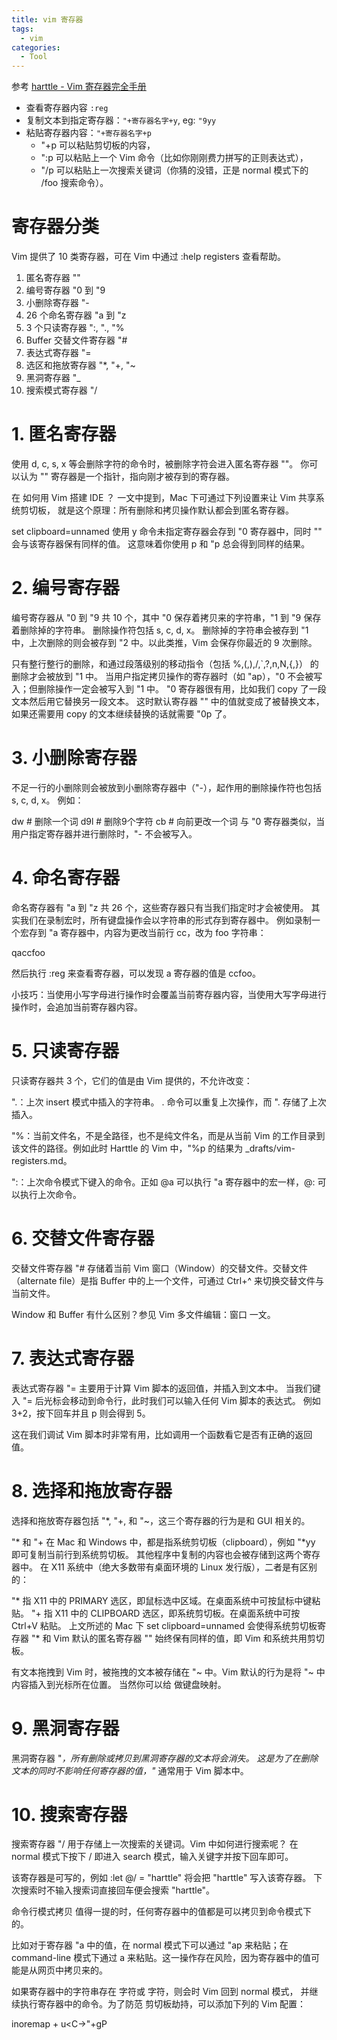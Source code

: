 ```yaml
---
title: vim 寄存器
tags:
  - vim
categories:
  - Tool
---
```

参考 [harttle - Vim 寄存器完全手册](https://harttle.land/2016/07/25/vim-registers.html#header-8)
- 查看寄存器内容 `:reg`
- 复制文本到指定寄存器：`"+寄存器名字+y`, eg: `"9yy`
- 粘贴寄存器内容：`"+寄存器名字+p`
  - "+p 可以粘贴剪切板的内容，
  - ":p 可以粘贴上一个 Vim 命令（比如你刚刚费力拼写的正则表达式），
  - "/p 可以粘贴上一次搜索关键词（你猜的没错，正是 normal 模式下的 /foo 搜索命令）。

# 寄存器分类
Vim 提供了 10 类寄存器，可在 Vim 中通过 :help registers 查看帮助。

1. 匿名寄存器 ""
2. 编号寄存器 "0 到 "9
3. 小删除寄存器 "-
4. 26 个命名寄存器 "a 到 "z
5. 3 个只读寄存器 ":, "., "%
6. Buffer 交替文件寄存器 "#
7. 表达式寄存器 "=
8. 选区和拖放寄存器 "*, "+, "~
9. 黑洞寄存器 "_
0. 搜索模式寄存器 "/
# 1. 匿名寄存器
使用 d, c, s, x 等会删除字符的命令时，被删除字符会进入匿名寄存器 ""。 你可以认为 "" 寄存器是一个指针，指向刚才被存到的寄存器。

在 如何用 Vim 搭建 IDE ？ 一文中提到，Mac 下可通过下列设置来让 Vim 共享系统剪切板， 就是这个原理：所有删除和拷贝操作默认都会到匿名寄存器。

set clipboard=unnamed
使用 y 命令未指定寄存器会存到 "0 寄存器中，同时 "" 会与该寄存器保有同样的值。 这意味着你使用 p 和 "p 总会得到同样的结果。

# 2. 编号寄存器
编号寄存器从 "0 到 "9 共 10 个，其中 "0 保存着拷贝来的字符串，"1 到 "9 保存着删除掉的字符串。 删除操作符包括 s, c, d, x。 删除掉的字符串会被存到 "1 中，上次删除的则会被存到 "2 中。以此类推，Vim 会保存你最近的 9 次删除。

只有整行整行的删除，和通过段落级别的移动指令（包括 %,(,),/,`,?,n,N,{,}） 的删除才会被放到 "1 中。
当用户指定拷贝操作的寄存器时（如 "ap），"0 不会被写入；但删除操作一定会被写入到 "1 中。
"0 寄存器很有用，比如我们 copy 了一段文本然后用它替换另一段文本。 这时默认寄存器 "" 中的值就变成了被替换文本，如果还需要用 copy 的文本继续替换的话就需要 "0p 了。

# 3. 小删除寄存器
不足一行的小删除则会被放到小删除寄存器中（"-），起作用的删除操作符也包括 s, c, d, x。 例如：

dw    # 删除一个词
d9l   # 删除9个字符
cb    # 向前更改一个词
与 "0 寄存器类似，当用户指定寄存器并进行删除时，"- 不会被写入。

# 4. 命名寄存器
命名寄存器有 "a 到 "z 共 26 个，这些寄存器只有当我们指定时才会被使用。 其实我们在录制宏时，所有键盘操作会以字符串的形式存到寄存器中。 例如录制一个宏存到 "a 寄存器中，内容为更改当前行 cc，改为 foo 字符串：

qaccfoo

然后执行 :reg 来查看寄存器，可以发现 a 寄存器的值是 ccfoo。

小技巧：当使用小写字母进行操作时会覆盖当前寄存器内容，当使用大写字母进行操作时，会追加当前寄存器内容。

# 5. 只读寄存器
只读寄存器共 3 个，它们的值是由 Vim 提供的，不允许改变：

".：上次 insert 模式中插入的字符串。 . 命令可以重复上次操作，而 ". 存储了上次插入。

"%：当前文件名，不是全路径，也不是纯文件名，而是从当前 Vim 的工作目录到该文件的路径。例如此时 Harttle 的 Vim 中，"%p 的结果为 _drafts/vim-registers.md。

":：上次命令模式下键入的命令。正如 @a 可以执行 "a 寄存器中的宏一样，@: 可以执行上次命令。
# 6. 交替文件寄存器
交替文件寄存器 "# 存储着当前 Vim 窗口（Window）的交替文件。交替文件（alternate file）是指 Buffer 中的上一个文件，可通过 Ctrl+^ 来切换交替文件与当前文件。

Window 和 Buffer 有什么区别？参见 Vim 多文件编辑：窗口 一文。

# 7. 表达式寄存器
表达式寄存器 "= 主要用于计算 Vim 脚本的返回值，并插入到文本中。 当我们键入 "= 后光标会移动到命令行，此时我们可以输入任何 Vim 脚本的表达式。 例如 3+2，按下回车并且 p 则会得到 5。

这在我们调试 Vim 脚本时非常有用，比如调用一个函数看它是否有正确的返回值。

# 8. 选择和拖放寄存器
选择和拖放寄存器包括 "*, "+, 和 "~，这三个寄存器的行为是和 GUI 相关的。

"* 和 "+ 在 Mac 和 Windows 中，都是指系统剪切板（clipboard），例如 "*yy 即可复制当前行到系统剪切板。 其他程序中复制的内容也会被存储到这两个寄存器中。 在 X11 系统中（绝大多数带有桌面环境的 Linux 发行版），二者是有区别的：

"* 指 X11 中的 PRIMARY 选区，即鼠标选中区域。在桌面系统中可按鼠标中键粘贴。
"+ 指 X11 中的 CLIPBOARD 选区，即系统剪切板。在桌面系统中可按 Ctrl+V 粘贴。
上文所述的 Mac 下 set clipboard=unnamed 会使得系统剪切板寄存器 "* 和 Vim 默认的匿名寄存器 "" 始终保有同样的值，即 Vim 和系统共用剪切板。

有文本拖拽到 Vim 时，被拖拽的文本被存储在 "~ 中。Vim 默认的行为是将 "~ 中内容插入到光标所在位置。 当然你可以给 <DROP> 做键盘映射。

# 9. 黑洞寄存器
黑洞寄存器 "_，所有删除或拷贝到黑洞寄存器的文本将会消失。 这是为了在删除文本的同时不影响任何寄存器的值，"_ 通常用于 Vim 脚本中。

# 10. 搜索寄存器
搜索寄存器 "/ 用于存储上一次搜索的关键词。Vim 中如何进行搜索呢？ 在 normal 模式下按下 / 即进入 search 模式，输入关键字并按下回车即可。

该寄存器是可写的，例如 :let @/ = "harttle" 将会把 "harttle" 写入该寄存器。 下次搜索时不输入搜索词直接回车便会搜索 "harttle"。

命令行模式拷贝
值得一提的时，任何寄存器中的值都是可以拷贝到命令模式下的。

比如对于寄存器 "a 中的值，在 normal 模式下可以通过 "ap 来粘贴；在 command-line 模式下通过 <Ctrl-R>a 来粘贴。这一操作存在风险，因为寄存器中的值可能是从网页中拷贝来的。

如果寄存器中的字符串存在 <Esc> 字符或 <CR> 字符，则会时 Vim 回到 normal 模式， 并继续执行寄存器中的命令。为了防范 剪切板劫持，可以添加下列的 Vim 配置：

inoremap <C-r>+ <C-g>u<C-\><C-o>"+gP